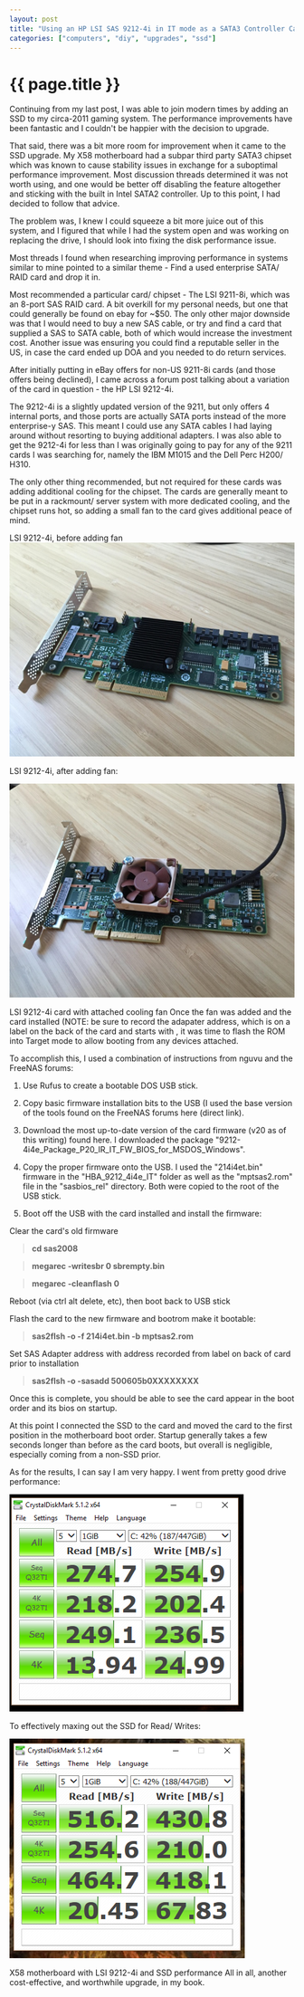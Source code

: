 ```yaml
---
layout: post
title: "Using an HP LSI SAS 9212-4i in IT mode as a SATA3 Controller Card"
categories: ["computers", "diy", "upgrades", "ssd"]
---
```


{{ page.title }}
================

Continuing from my last post, I was able to join modern times by adding an SSD to my circa-2011 gaming system. The performance improvements have been fantastic and I couldn't be happier with the decision to upgrade.

That said, there was a bit more room for improvement when it came to the SSD upgrade. My X58 motherboard had a subpar third party SATA3 chipset which was known to cause stability issues in exchange for a suboptimal performance improvement. Most discussion threads determined it was not worth using, and one would be better off disabling the feature altogether and sticking with the built in Intel SATA2 controller. Up to this point, I had decided to follow that advice.

The problem was, I knew I could squeeze a bit more juice out of this system, and I figured that while I had the system open and was working on replacing the drive, I should look into fixing the disk performance issue.

Most threads I found when researching improving performance in systems similar to mine pointed to a similar theme - Find a used enterprise SATA/ RAID card and drop it in.

Most recommended a particular card/ chipset - The LSI 9211-8i, which was an 8-port SAS RAID card. A bit overkill for my personal needs, but one that could generally be found on ebay for ~$50. The only other major downside was that I would need to buy a new SAS cable, or try and find a card that supplied a SAS to SATA cable, both of which would increase the investment cost. Another issue was ensuring you could find a reputable seller in the US, in case the card ended up DOA and you needed to do return services.

After initially putting in eBay offers for non-US 9211-8i cards (and those offers being declined), I came across a forum post talking about a variation of the card in question - the HP LSI 9212-4i.

The 9212-4i is a slightly updated version of the 9211, but only offers 4 internal ports, and those ports are actually SATA ports instead of the more enterprise-y SAS. This meant I could use any SATA cables I had laying around without resorting to buying additional adapters. I was also able to get the 9212-4i for less than I was originally going to pay for any of the 9211 cards I was searching for, namely the IBM M1015 and the Dell Perc H200/ H310.

The only other thing recommended, but not required for these cards was adding additional cooling for the chipset. The cards are generally meant to be put in a rackmount/ server system with more dedicated cooling, and the chipset runs hot, so adding a small fan to the card gives additional peace of mind.

LSI 9212-4i, before adding fan
![lsi-9212-4i-1](/media/images/lsi-9212-4i-1-700.jpg "LSI 9212-4i card")

LSI 9212-4i, after adding fan:

![lsi-9212-4i-2-](/media/images/lsi-9212-4i-2-700.jpg "LSI 9212-4i card with attached cooling fan")

LSI 9212-4i card with attached cooling fan
Once the fan was added and the card installed (NOTE: be sure to record the adapater address, which is on a label on the back of the card and starts with , it was time to flash the ROM into Target mode to allow booting from any devices attached.

To accomplish this, I used a combination of instructions from nguvu and the FreeNAS forums:

1) Use Rufus to create a bootable DOS USB stick.

2) Copy basic firmware installation bits to the USB (I used the base version of the tools found on the FreeNAS forums here (direct link).

3) Download the most up-to-date version of the card firmware (v20 as of this writing) found here. I downloaded the package "9212-4i4e_Package_P20_IR_IT_FW_BIOS_for_MSDOS_Windows".

4) Copy the proper firmware onto the USB. I used the "214i4et.bin" firmware in the "HBA_9212_4i4e_IT" folder as well as the "mptsas2.rom" file in the "sasbios_rel" directory. Both were copied to the root of the USB stick.

5) Boot off the USB with the card installed and install the firmware:

Clear the card's old firmware

<blockquote><strong>cd sas2008</strong></blockquote>
<blockquote><strong>megarec -writesbr 0 sbrempty.bin</strong></blockquote>
<blockquote><strong>megarec -cleanflash 0</strong></blockquote>

Reboot (via ctrl alt delete, etc), then boot back to USB stick

Flash the card to the new firmware and bootrom make it bootable:

<blockquote><strong>sas2flsh -o -f 214i4et.bin -b mptsas2.rom</strong></blockquote>

Set SAS Adapter address with address recorded from label on back of card prior to installation

<blockquote><strong>sas2flsh -o -sasadd 500605b0XXXXXXXX</strong></blockquote>

Once this is complete, you should be able to see the card appear in the boot order and its bios on startup.

At this point I connected the SSD to the card and moved the card to the first position in the motherboard boot order. Startup generally takes a few seconds longer than before as the card boots, but overall is negligible, especially coming from a non-SSD prior.

As for the results, I can say I am very happy. I went from pretty good drive performance:

![SSD Post-ACHI-latest-intel-driver](/media/images/ssd-post-achi-latest-intel-driver.png "X58 motherboard with Intel SATA2 and SSD performance")

To effectively maxing out the SSD for Read/ Writes:

![SSD Post-ACHI-latest-intel-driver](/media/images/ssd-post-lsi-card.png "X58 motherboard with LSI 9212-4i and SSD performance")

X58 motherboard with LSI 9212-4i and SSD performance
All in all, another cost-effective, and worthwhile upgrade, in my book.
